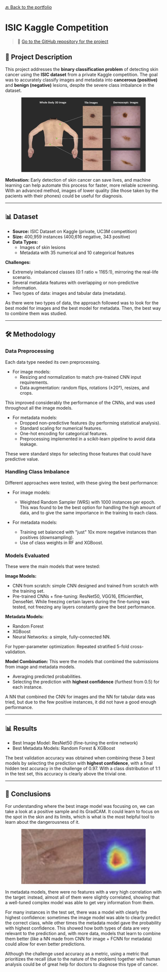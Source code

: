 [🔙 Back to the portfolio](https://jorcamar.github.io)

# ISIC Kaggle Competition

> 📂 [Go to the GitHub repository for the project](https://github.com/jorcamar/isic-dataset-kaggle-competition/)

## 📖 Project Description
This project addresses the **binary classification problem** of detecting skin cancer using the **ISIC dataset** from a private Kaggle competition. The goal was to accurately classify images and metadata into **cancerous (positive)** and **benign (negative)** lesions, despite the severe class imbalance in the dataset.

<p align="center">
  <img src="images/skin_cancer_images.png" alt="Skin Cancer images" width="400"/>
</p>

**Motivation:** Early detection of skin cancer can save lives, and machine learning can help automate this process for faster, more reliable screening. With an advanced method, images of lower quality (like those taken by the pacients with their phones) could be useful for diagnosis.

---

## 📊 Dataset
- **Source:** ISIC Dataset on Kaggle (private, UC3M competition)
- **Size:** 400,959 instances (400,616 negative, 343 positive)  
- **Data Types:**  
  - Images of skin lesions  
  - Metadata with 35 numerical and 10 categorical features  

**Challenges:**  
- Extremely imbalanced classes (0:1 ratio ≈ 1165:1), mirroring the real-life scenario.
- Several metadata features with overlapping or non-predictive information.
- Two types of data: images and tabular data (metadata).

As there were two types of data, the approach followed was to look for the best model for images and the best model for metadata. Then, the best way to combine them was studied.

---

## 🛠 Methodology

### Data Preprocessing

Each data type needed its own preprocessing.

- For image models:
  - Resizing and normalization to match pre-trained CNN input requirements.
  - Data augmentation: random flips, rotations (±20°), resizes, and crops.

This improved considerably the performance of the CNNs, and was used throughout all the image models.

- For metadata models:
  - Dropped non-predictive features (by performing statistical analysis).
  - Standard scaling for numerical features.
  - One-hot encoding for categorical features.
  - Preprocessing implemented in a scikit-learn pipeline to avoid data leakage.

These were standard steps for selecting those features that could have predictive value.

### **Handling Class Imbalance**

Different approaches were tested, with these giving the best performance:

- For image models:
  - Weighted Random Sampler (WRS) with 1000 instances per epoch. This was found to be the best option for handling the high amount of data, and to give the same importance in the training to each class.

- For metadata models:
  - Training set balanced with "just" 10x more negative instances than positives (downsampling).
  - Use of class weights in RF and XGBoost.


### Models Evaluated

These were the main models that were tested:

**Image Models:**
- CNN from scratch: simple CNN designed and trained from scratch with the training set.
- Pre-trained CNNs + fine-tuning: ResNet50, VGG16, EfficientNet, DenseNet. While freezing certain layers during the fine-tuning was tested, not freezing any layers constantly gave the best performance.

**Metadata Models:**
- Random Forest
- XGBoost
- Neural Networks: a simple, fully-connected NN.

For hyper-parameter optimization: Repeated stratified 5-fold cross-validation.

**Model Combination:** This were the models that combined the submissions from image and metadata models.
- Averaging predicted probabilities.
- Selecting the prediction with **highest confidence** (furthest from 0.5) for each instance.

A NN that combined the CNN for images and the NN for tabular data was tried, but due to the few positive instances, it did not have a good enough performance.

---

## 📊 Results

- Best Image Model: ResNet50 (fine-tuning the entire network)
- Best Metadata Models: Random Forest & XGBoost

The best validation accuracy was obtained when combining these 3 best models by selecting the prediction with **highest confidence**, with a final hidden test accuracy in the challenge of 0.97. With a class distribution of 1:1 in the test set, this accuracy is clearly above the trivial one.

---

## 💬 Conclusions

For understanding where the best image model was focusing on, we can take a look at a positive sample and its GradCAM. It could learn to focus on the spot in the skin and its limits, which is what is the most helpful tool to learn about the dangerousness of it.

<p align="center">
  <img src="images/grad_cam.png" alt="GradCAM of positive sample image" width="400"/>
</p>

In metadata models, there were no features with a very high correlation with the target: instead, almost all of them were slightly correlated, showing that a well-tuned complex model was able to get very information from them.

For many instances in the test set, there was a model with clearly the highest confidence: sometimes the image model was able to clearly predict the correct class, while other times the metadata model gave the probability with highest confidence. This showed how both types of data are very relevant to the prediction and, with more data, models that learn to combine them better (like a NN made from CNN for image + FCNN for metadata) could allow for even better predictions.

Although the challenge used accuracy as a metric, using a metric that prioritizes the recall (due to the nature of the problem) together with human analysis could be of great help for doctors to diagnose this type of cancer.
